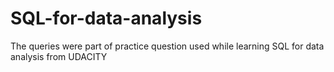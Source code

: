 # SQL-for-data-analysis
The queries were part of practice question used while learning SQL for data analysis from UDACITY
